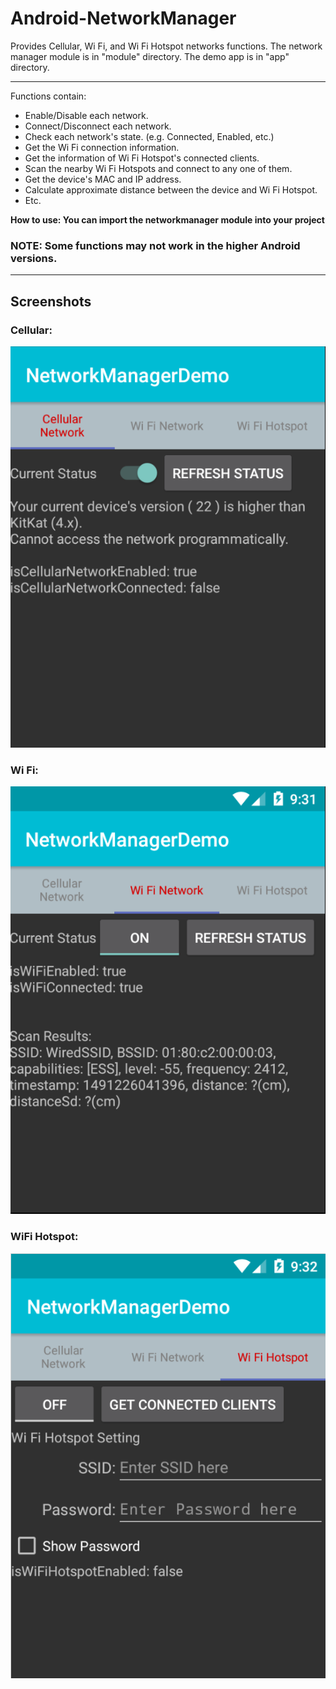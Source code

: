 # Android-NetworkManager
Provides Cellular, Wi Fi, and Wi Fi Hotspot networks functions.
The network manager module is in "module" directory.
The demo app is in "app" directory.
***
Functions contain:

- Enable/Disable each network.
- Connect/Disconnect each network.
- Check each network's state. (e.g. Connected, Enabled, etc.)
- Get the Wi Fi connection information.
- Get the information of Wi Fi Hotspot's connected clients.
- Scan the nearby Wi Fi Hotspots and connect to any one of them.
- Get the device's MAC and IP address.
- Calculate approximate distance between the device and Wi Fi Hotspot.
- Etc.

**How to use: You can import the networkmanager module into your project**
### NOTE: Some functions may not work in the higher Android versions.
***

## Screenshots

### Cellular:
![cellular](./screenshots/cellular.PNG)

### Wi Fi:
![wifi](./screenshots/wifi.PNG)

### WiFi Hotspot:
![wifihotspot](./screenshots/wifihotspot.PNG)
